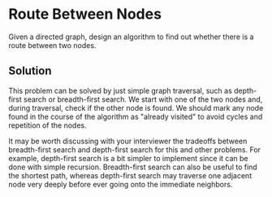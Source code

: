 # Route Between Nodes

Given a directed graph, design an algorithm to find out whether there is a route between two nodes.

## Solution

This problem can be solved by just simple graph traversal, such as depth-first search or breadth-first search. We
start with one of the two nodes and, during traversal, check if the other node is found. We should mark any node
found in the course of the algorithm as "already visited" to avoid cycles and repetition of the nodes.

It may be worth discussing with your interviewer the tradeoffs between breadth-first search and depth-first search
for this and other problems. For example, depth-first search is a bit simpler to implement since it can be done with
simple recursion. Breadth-first search can also be useful to find the shortest path, whereas depth-first search may
traverse one adjacent node very deeply before ever going onto the immediate neighbors.